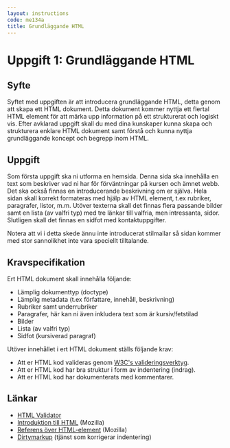 ```yaml
---
layout: instructions
code: me134a
title: Grundläggande HTML
---
```


# Uppgift 1: Grundläggande HTML

## Syfte

Syftet med uppgiften är att introducera grundläggande HTML, detta genom att skapa ett HTML dokument. Detta dokument kommer nyttja ett flertal HTML element för att märka upp information på ett strukturerat och logiskt vis. Efter avklarad uppgift skall du med dina kunskaper kunna skapa och strukturera enklare HTML dokument samt förstå och kunna nyttja grundläggande koncept och begrepp inom HTML.

## Uppgift

Som första uppgift ska ni utforma en hemsida. Denna sida ska innehålla en text som beskriver vad ni har för förväntningar på kursen och ämnet webb. Det ska också finnas en introducerande beskrivning om er själva. Hela sidan skall korrekt formateras med hjälp av HTML element, t.ex rubriker, paragrafer, listor, m.m. Utöver texterna skall det finnas flera passande bilder samt en lista (av valfri typ) med tre länkar till valfria, men intressanta, sidor. Slutligen skall det finnas en sidfot med kontaktuppgifter.

Notera att vi i detta skede ännu inte introducerat stilmallar så sidan kommer med stor sannolikhet inte vara speciellt tilltalande.

## Kravspecifikation

Ert HTML dokument skall innehålla följande:

* Lämplig dokumenttyp (doctype)
* Lämplig metadata (t.ex författare, innehåll, beskrivning)
* Rubriker samt underrubriker
* Paragrafer, här kan ni även inkludera text som är kursiv/fetstilad
* Bilder
* Lista (av valfri typ)
* Sidfot (kursiverad paragraf)

Utöver innehållet i ert HTML dokument ställs följande krav:

* Att er HTML kod valideras genom [W3C's valideringsverktyg][validator].
* Att er HTML kod har bra struktur i form av indentering (indrag).
* Att er HTML kod har dokumenterats med kommentarer.

## Länkar

* [HTML Validator][validator]
* [Introduktion till HTML][html intro] (Mozilla)
* [Referens över HTML-element][html ref] (Mozilla)
* [Dirtymarkup][dirtymarkup] (tjänst som korrigerar indentering)

[validator]: http://validator.w3.org
[html intro]: https://developer.mozilla.org/en-US/docs/Web/Guide/HTML/Introduction
[html ref]: https://developer.mozilla.org/en-US/docs/Web/HTML/Element
[dirtymarkup]: http://www.dirtymarkup.com/
